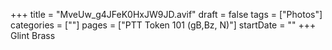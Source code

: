 +++
title = "MveUw_g4JFeK0HxJW9JD.avif"
draft = false
tags = ["Photos"]
categories = [""]
pages = ["PTT Token 101 (gB,Bz, N)"]
startDate = ""
+++
Glint Brass
